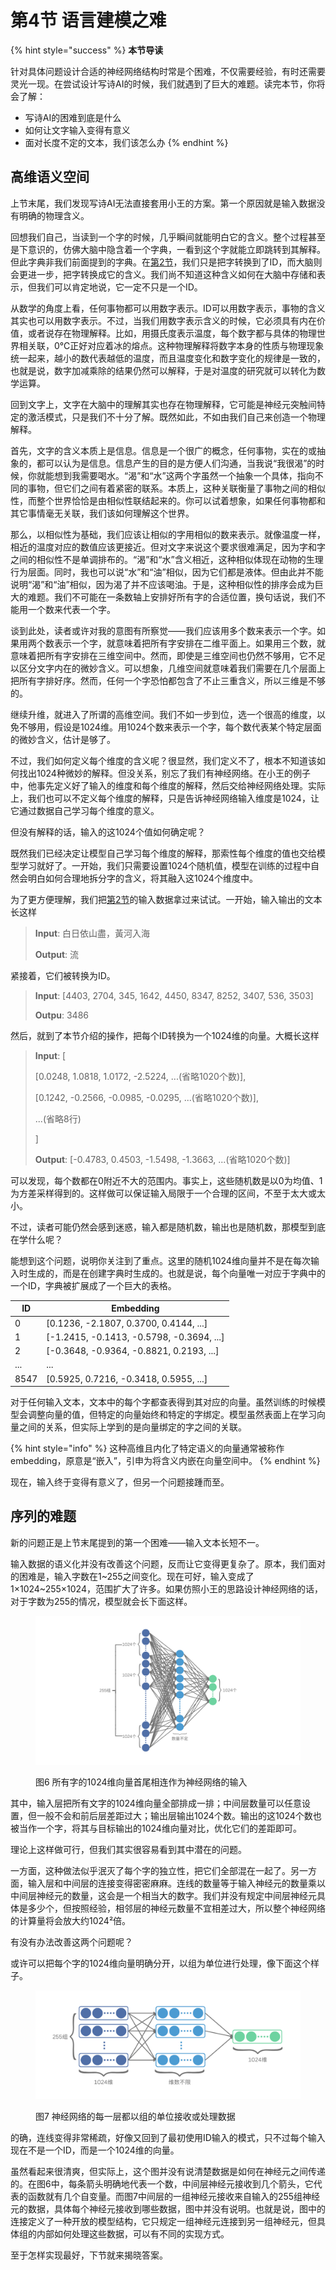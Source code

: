 # 第4节 语言建模之难

{% hint style="success" %}
**本节导读**

针对具体问题设计合适的神经网络结构时常是个困难，不仅需要经验，有时还需要灵光一现。在尝试设计写诗AI的时候，我们就遇到了巨大的难题。读完本节，你将会了解：

* 写诗AI的困难到底是什么
* 如何让文字输入变得有意义
* 面对长度不定的文本，我们该怎么办
{% endhint %}

## 高维语义空间

上节末尾，我们发现写诗AI无法直接套用小王的方案。第一个原因就是输入数据没有明确的物理含义。

回想我们自己，当读到一个字的时候，几乎瞬间就能明白它的含义。整个过程甚至是下意识的，仿佛大脑中隐含着一个字典，一看到这个字就能立即跳转到其解释。但此字典非我们前面提到的字典。在[第2节](di-2-jie-cong-yi-ge-shi-ji-an-li-ru-shou.md)，我们只是把字转换到了ID，而大脑则会更进一步，把字转换成它的含义。我们尚不知道这种含义如何在大脑中存储和表示，但我们可以肯定地说，它一定不只是一个ID。

从数学的角度上看，任何事物都可以用数字表示。ID可以用数字表示，事物的含义其实也可以用数字表示。不过，当我们用数字表示含义的时候，它必须具有内在价值，或者说存在物理解释。比如，用摄氏度表示温度，每个数字都与具体的物理世界相关联，0℃正好对应着冰的熔点。这种物理解释将数字本身的性质与物理现象统一起来，越小的数代表越低的温度，而且温度变化和数字变化的规律是一致的，也就是说，数字加减乘除的结果仍然可以解释，于是对温度的研究就可以转化为数学运算。

回到文字上，文字在大脑中的理解其实也存在物理解释，它可能是神经元突触间特定的激活模式，只是我们不十分了解。既然如此，不如由我们自己来创造一个物理解释。

首先，文字的含义本质上是信息。信息是一个很广的概念，任何事物，实在的或抽象的，都可以认为是信息。信息产生的目的是方便人们沟通，当我说“我很渴”的时候，你就能想到我需要喝水。“渴”和“水”这两个字虽然一个抽象一个具体，指向不同的事物，但它们之间有着紧密的联系。本质上，这种关联衡量了事物之间的相似性，而整个世界恰恰是由相似性联结起来的。你可以试着想象，如果任何事物都和其它事情毫无关联，我们该如何理解这个世界。

那么，以相似性为基础，我们应该让相似的字用相似的数来表示。就像温度一样，相近的温度对应的数值应该更接近。但对文字来说这个要求很难满足，因为字和字之间的相似性不是单调排布的。“渴”和“水”含义相近，这种相似体现在动物的生理行为层面。同时，我也可以说“水”和“油”相似，因为它们都是液体。但由此并不能说明“渴”和“油”相似，因为渴了并不应该喝油。于是，这种相似性的排序会成为巨大的难题。我们不可能在一条数轴上安排好所有字的合适位置，换句话说，我们不能用一个数来代表一个字。

谈到此处，读者或许对我的意图有所察觉——我们应该用多个数来表示一个字。如果用两个数表示一个字，就意味着把所有字安排在二维平面上。如果用三个数，就意味着把所有字安排在三维空间中。然而，即使是三维空间也仍然不够用，它不足以区分文字内在的微妙含义。可以想象，几维空间就意味着我们需要在几个层面上把所有字排好序。然而，任何一个字恐怕都包含了不止三重含义，所以三维是不够的。

继续升维，就进入了所谓的高维空间。我们不如一步到位，选一个很高的维度，以免不够用，假设是1024维。用1024个数来表示一个字，每个数代表某个特定层面的微妙含义，估计是够了。

不过，我们如何定义每个维度的含义呢？很显然，我们定义不了，根本不知道该如何找出1024种微妙的解释。但没关系，别忘了我们有神经网络。在小王的例子中，他事先定义好了输入的维度和每个维度的解释，然后交给神经网络处理。实际上，我们也可以不定义每个维度的解释，只是告诉神经网络输入维度是1024，让它通过数据自己学习每个维度的意义。

但没有解释的话，输入的这1024个值如何确定呢？

既然我们已经决定让模型自己学习每个维度的解释，那索性每个维度的值也交给模型学习就好了。一开始，我们只需要设置1024个随机值，模型在训练的过程中自然会明白如何合理地拆分字的含义，将其融入这1024个维度中。

为了更方便理解，我们把[第2节](di-2-jie-cong-yi-ge-shi-ji-an-li-ru-shou.md)的输入数据拿过来试试。一开始，输入输出的文本长这样

> **Input**: 白日依山盡，黃河入海
>
> **Output**: 流

紧接着，它们被转换为ID。

> **Input**: \[4403, 2704, 345, 1642, 4450, 8347, 8252, 3407, 536, 3503]
>
> **Outpu**: 3486

然后，就到了本节介绍的操作，把每个ID转换为一个1024维的向量。大概长这样

> **Input**: \[
>
> \[0.0248, 1.0818, 1.0172, -2.5224, ...(省略1020个数)],
>
> \[0.1242, -0.2566, -0.0985, -0.0295, ...(省略1020个数)],
>
> ...(省略8行)
>
> ]
>
> **Output**: \[-0.4783, 0.4503, -1.5498, -1.3663, ...(省略1020个数)]

可以发现，每个数都在0附近不大的范围内。事实上，这些随机数是以0为均值、1为方差采样得到的。这样做可以保证输入局限于一个合理的区间，不至于太大或太小。

不过，读者可能仍然会感到迷惑，输入都是随机数，输出也是随机数，那模型到底在学什么呢？

能想到这个问题，说明你关注到了重点。这里的随机1024维向量并不是在每次输入时生成的，而是在创建字典时生成的。也就是说，每个向量唯一对应于字典中的一个ID，字典被扩展成了一个巨大的表格。

| ID   | Embedding                                  |
| ---- | ------------------------------------------ |
| 0    | \[0.1236, -2.1807, 0.3700, 0.4144, ...]    |
| 1    | \[-1.2415, -0.1413, -0.5798, -0.3694, ...] |
| 2    | \[-0.3648, -0.9364, -0.8821, 0.2193, ...]  |
| ...  | ...                                        |
| 8547 | \[0.5925, 0.7216, -0.3418, 0.5955, ...]    |

对于任何输入文本，文本中的每个字都查表得到其对应的向量。虽然训练的时候模型会调整向量的值，但特定的向量始终和特定的字绑定。模型虽然表面上在学习向量之间的关系，但实际上学到的是向量绑定的字之间的关联。

{% hint style="info" %}
这种高维且内化了特定语义的向量通常被称作embedding，原意是“嵌入”，引申为将含义内嵌在向量空间中。
{% endhint %}

现在，输入终于变得有意义了，但另一个问题接踵而至。

## 序列的难题

新的问题正是上节末尾提到的第一个困难——输入文本长短不一。

输入数据的语义化并没有改善这个问题，反而让它变得更复杂了。原本，我们面对的困难是，输入字数在1\~255之间变化。现在可好，输入变成了1×1024\~255×1024，范围扩大了许多。如果仿照小王的思路设计神经网络的话，对于字数为255的情况，模型就会长下面这样。

<figure><img src=".gitbook/assets/flatten_full_connection.png" alt=""><figcaption><p>图6 所有字的1024维向量首尾相连作为神经网络的输入</p></figcaption></figure>

其中，输入层把所有文字的1024维向量全部排成一排；中间层数量可以任意设置，但一般不会和前后层差距过大；输出层输出1024个数。输出的这1024个数也被当作一个字，将其与目标输出的1024维向量对比，优化它们的差距即可。

理论上这样做可行，但我们其实很容易看到其中潜在的问题。

一方面，这种做法似乎泯灭了每个字的独立性，把它们全部混在一起了。另一方面，输入层和中间层的连接变得密密麻麻。连线的数量等于输入神经元的数量乘以中间层神经元的数量，这会是一个相当大的数字。我们并没有规定中间层神经元具体是多少个，但按照经验，相邻层的神经元数量不宜相差过大，所以整个神经网络的计算量将会放大约1024²倍。

有没有办法改善这两个问题呢？

或许可以把每个字的1024维向量明确分开，以组为单位进行处理，像下面这个样子。

<figure><img src=".gitbook/assets/grouped_full_connection.png" alt=""><figcaption><p>图7 神经网络的每一层都以组的单位接收或处理数据</p></figcaption></figure>

的确，连线变得非常稀疏，好像又回到了最初使用ID输入的模式，只不过每个输入现在不是一个ID，而是一个1024维的向量。

虽然看起来很清爽，但实际上，这个图并没有说清楚数据是如何在神经元之间传递的。在图6中，每条箭头明确地代表一个数，中间层神经元接收到几个箭头，它代表的函数就有几个自变量。而图7中间层的一组神经元接收来自输入的255组神经元的数据，具体每个神经元接收到哪些数据，图中并没有说明。也就是说，图中的连接定义了一种开放的模型结构，它只规定一组神经元连接到另一组神经元，但具体组的内部如何处理这些数据，可以有不同的实现方式。

至于怎样实现最好，下节就来揭晓答案。
